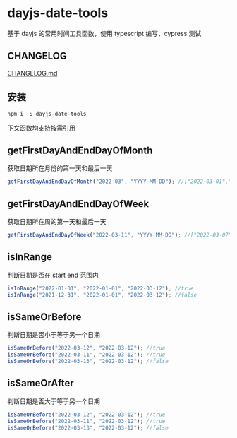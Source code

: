 # dayjs-date-tools

基于 dayjs 的常用时间工具函数，使用 typescript 编写，cypress 测试

## CHANGELOG

[CHANGELOG.md](/CHANGELOG.md)

## 安装

`npm i -S dayjs-date-tools`

下文函数均支持按需引用

## getFirstDayAndEndDayOfMonth

获取日期所在月份的第一天和最后一天

```ts
getFirstDayAndEndDayOfMonth("2022-03", "YYYY-MM-DD"); //["2022-03-01","2022-03-31"]
```

## getFirstDayAndEndDayOfWeek

获取日期所在周的第一天和最后一天

```ts
getFirstDayAndEndDayOfWeek("2022-03-11", "YYYY-MM-DD"); //["2022-03-07","2022-03-13"]
```

## isInRange

判断日期是否在 start end 范围内

```ts
isInRange("2022-01-01", "2022-01-01", "2022-03-12"); //true
isInRange("2021-12-31", "2022-01-01", "2022-03-12"); //false
```

## isSameOrBefore

判断日期是否小于等于另一个日期

```ts
isSameOrBefore("2022-03-12", "2022-03-12"); //true
isSameOrBefore("2022-03-11", "2022-03-12"); //true
isSameOrBefore("2022-03-13", "2022-03-12"); //false
```

## isSameOrAfter

判断日期是否大于等于另一个日期

```ts
isSameOrBefore("2022-03-12", "2022-03-12"); //true
isSameOrBefore("2022-03-11", "2022-03-12"); //true
isSameOrBefore("2022-03-13", "2022-03-12"); //false
```
